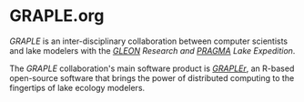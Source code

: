 # GRAPLE.org

*GRAPLE* is an inter-disciplinary collaboration between computer scientists and lake modelers with the *[GLEON] Research and [PRAGMA] Lake Expedition*.

The *GRAPLE* collaboration's main software product is *[GRAPLEr]*, an R-based open-source software that brings the power of distributed computing to the fingertips of lake ecology modelers.

[GLEON]: http://gleon.org/
[PRAGMA]: http://www.pragma-grid.net/
[GRAPLEr]: https://github.com/GRAPLE/